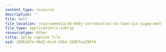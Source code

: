 ```yaml
---
content_type: resource
description: ''
file: null
file_location: /coursemedia/16-660j-introduction-to-lean-six-sigma-methods-january-iap-2012/109b3d7a96d2dcc625b43285fea296fd_c6-ybCfU6Zc.srt
file_type: application/x-subrip
resourcetype: Other
title: 3play caption file
uid: 109b3d7a-96d2-dcc6-25b4-3285fea296fd
---
```

